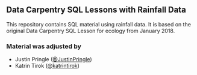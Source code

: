 ## Data Carpentry SQL Lessons with Rainfall Data

This repository contains SQL material using rainfall
data. It is based on the original Data Carpentry SQL Lesson for ecology from January 2018.

### Material was adjusted by

- Justin Pringle ([@JustinPringle](https://github.com/JustinPringle))
- Katrin Tirok ([@katrintirok](https://github.com/katrintirok))
